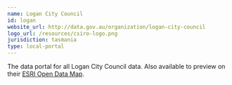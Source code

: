 ```yaml
---
name: Logan City Council
id: logan
website_url: http://data.gov.au/organization/logan-city-council
logo_url: /resources/csiro-logo.png
jurisdiction: tasmania
type: local-portal
---
```


The data portal for all Logan City Council data. Also available to preview on their [ESRI Open Data Map](http://data.logancity.opendata.arcgis.com/).
